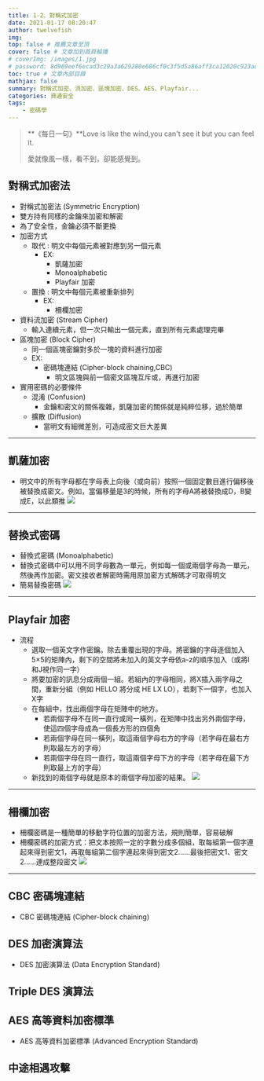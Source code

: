```yaml
---
title: 1-2、對稱式加密
date: 2021-01-17 08:20:47
author: twelvefish
img:
top: false # 推薦文章至頂
cover: false # 文章加到首頁輪播
# coverImg: /images/1.jpg
# password: 8d969eef6ecad3c29a3a629280e686cf0c3f5d5a86aff3ca12020c923adc6c92
toc: true # 文章內部目錄
mathjax: false
summary: 對稱式加密、流加密、區塊加密、DES、AES、Playfair...                                                  
categories: 資通安全
tags:
    - 密碼學
---
```

> **《每日一句》**Love is like the wind,you can't see it but you can feel it.
> 
> 愛就像風一樣，看不到，卻能感覺到。

## 對稱式加密法

- 對稱式加密法 (Symmetric Encryption)
- 雙方持有同樣的金鑰來加密和解密
- 為了安全性，金鑰必須不斷更換
- 加密方式
    - 取代 : 明文中每個元素被對應到另一個元素
        - EX:
            - 凱薩加密
            - Monoalphabetic
            - Playfair 加密
    - 置換 : 明文中每個元素被重新排列
        - EX:
            - 柵欄加密
- 資料流加密 (Stream Cipher)
    - 輸入連續元素，但一次只輸出一個元素，直到所有元素處理完畢
- 區塊加密 (Block Cipher)
    - 同一個區塊密鑰對多於一塊的資料進行加密
    - EX:
        - 密碼塊連結 (Cipher-block chaining,CBC)
            - 明文區塊與前一個密文區塊互斥或，再進行加密
- 實用密碼的必要條件
    - 混淆 (Confusion)
        - 金鑰和密文的關係複雜，凱薩加密的關係就是純粹位移，過於簡單
    - 擴散 (Diffusion)
        - 當明文有細微差別，可造成密文巨大差異

---

## 凱薩加密

- 明文中的所有字母都在字母表上向後（或向前）按照一個固定數目進行偏移後被替換成密文。例如，當偏移量是3的時候，所有的字母A將被替換成D，B變成E，以此類推
![](/images/technology/informationSecurity/01_凱薩加密.PNG)

---

## 替換式密碼

- 替換式密碼 (Monoalphabetic)
- 替換式密碼中可以用不同字母數為一單元，例如每一個或兩個字母為一單元，然後再作加密。密文接收者解密時需用原加密方式解碼才可取得明文
- 簡易替換密碼
![](/images/technology/informationSecurity/09_替換式密碼.PNG)

---

## Playfair 加密
- 流程
    - 選取一個英文字作密鑰。除去重覆出現的字母。將密鑰的字母逐個加入5×5的矩陣內，剩下的空間將未加入的英文字母依a-z的順序加入（或將I和J視作同一字）
    - 將要加密的訊息分成兩個一組。若組內的字母相同，將X插入兩字母之間，重新分組（例如 HELLO 將分成 HE LX LO），若剩下一個字，也加入X字
    - 在每組中，找出兩個字母在矩陣中的地方。
        - 若兩個字母不在同一直行或同一橫列，在矩陣中找出另外兩個字母，使這四個字母成為一個長方形的四個角
        - 若兩個字母在同一橫列，取這兩個字母右方的字母（若字母在最右方則取最左方的字母）
        - 若兩個字母在同一直行，取這兩個字母下方的字母（若字母在最下方則取最上方的字母）
    - 新找到的兩個字母就是原本的兩個字母加密的結果。
![](/images/technology/informationSecurity/10_Playfair.PNG)

--- 
## 柵欄加密

- 柵欄密碼是一種簡單的移動字符位置的加密方法，規則簡單，容易破解
- 柵欄密碼的加密方式：把文本按照一定的字數分成多個組，取每組第一個字連起來得到密文1，再取每組第二個字連起來得到密文2……最後把密文1、密文2……連成整段密文
![](/images/technology/informationSecurity/11_柵欄加密.PNG)

--- 

## CBC 密碼塊連結

-  CBC 密碼塊連結 (Cipher-block chaining)

## DES 加密演算法

- DES 加密演算法 (Data Encryption Standard)

## Triple DES 演算法

## AES 高等資料加密標準

-  AES 高等資料加密標準 (Advanced Encryption Standard)

## 中途相遇攻擊


